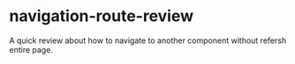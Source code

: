 # navigation-route-review
A quick review about how to navigate to another component without refersh entire page.
